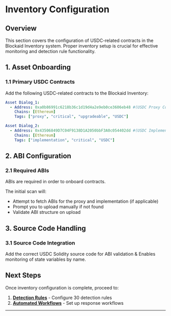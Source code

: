 # Inventory Configuration

## Overview

This section covers the configuration of USDC-related contracts in the Blockaid Inventory system. Proper inventory setup is crucial for effective monitoring and detection rule functionality.

## 1. Asset Onboarding

### 1.1 Primary USDC Contracts

Add the following USDC-related contracts to the Blockaid Inventory:

```yaml
Asset Dialog_1:
  - Address: 0xa0b86991c6218b36c1d19d4a2e9eb0ce3606eb48 #(USDC Proxy Contract)
    Chains: [Ethereum]
    Tags: ["proxy", "critical", "upgradeable", "USDC"]

Asset Dialog_2:
  - Address: 0x43506849D7C04F9138D1A2050bbF3A0c054402dd #(USDC Implementation Contract)
    Chains: [Ethereum]
    Tags: ["implementation", "critical", "USDC"]
```

## 2. ABI Configuration

### 2.1 Required ABIs

ABIs are required in order to onboard contracts.

The initial scan will:

- Attempt to fetch ABIs for the proxy and implementation (if applicable)
- Prompt you to upload manually if not found
- Validate ABI structure on upload

## 3. Source Code Handling

### 3.1 Source Code Integration

Add the correct USDC Solidity source code for ABI validation & Enables monitoring of state variables by name.

## Next Steps

Once inventory configuration is complete, proceed to:

1. **[Detection Rules](./detection-rules.md)** - Configure 30 detection rules
2. **[Automated Workflows](./automated-workflows.md)** - Set up response workflows

---
